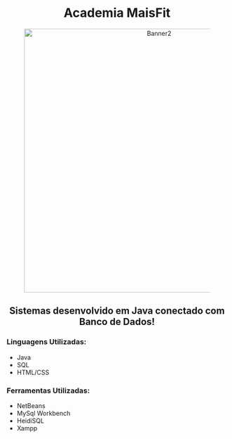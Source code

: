 <h1 align="center">Academia MaisFit</h1>
<div align="center">

<figure>
  <img height="600" width="600" src="https://user-images.githubusercontent.com/101257752/225489448-df7ab7e8-c322-41af-a4ff-05edc62b4f22.png" alt="Banner2">
</figure></div>
<h2 align="center">Sistemas desenvolvido em Java conectado com Banco de Dados!</h2>

### Linguagens Utilizadas:
* Java
* SQL
* HTML/CSS

### Ferramentas Utilizadas:
* NetBeans
* MySql Workbench
* HeidiSQL
* Xampp
